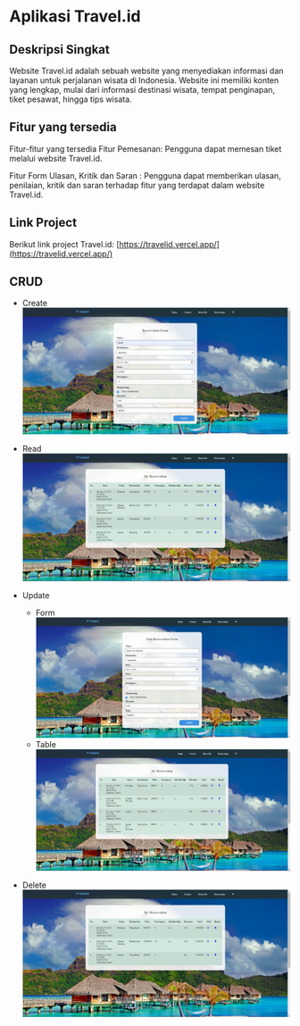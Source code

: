 # Aplikasi Travel.id

## Deskripsi Singkat

Website Travel.id adalah sebuah website yang menyediakan informasi dan layanan untuk perjalanan wisata di Indonesia. Website ini memiliki konten yang lengkap, mulai dari informasi destinasi wisata, tempat penginapan, tiket pesawat, hingga tips wisata.

## Fitur yang tersedia

Fitur-fitur yang tersedia
Fitur Pemesanan: Pengguna dapat memesan tiket melalui website Travel.id.

Fitur Form Ulasan, Kritik dan Saran : Pengguna dapat memberikan ulasan, penilaian, kritik dan saran terhadap fitur yang terdapat dalam website Travel.id.

## Link Project

Berikut link project Travel.id:
[https://travelid.vercel.app/](https://travelid.vercel.app/)

## CRUD

- Create
  ![](public/img/doc/create.png)

- Read
  ![](public/img/doc/read.png)

- Update

  - Form
    ![](public/img/doc/update-form.png)
  - Table
    ![](public/img/doc/update-table.png)

- Delete
  ![](public/img/doc/delete.png)

